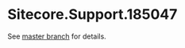 # Sitecore.Support.185047

See [master branch](https://github.com/sitecoresupport/Sitecore.Support.185047) for details.